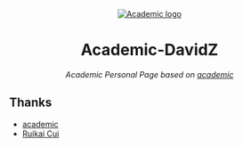 <div align="center">
  <a href="https://sourcethemes.com/academic/" target="_blank" rel="noopener">
    <img src="https://sourcethemes.com/academic/img/logo_200px.png" alt="Academic logo">
  </a>

  # Academic-DavidZ

  _Academic Personal Page based on [academic](https://sourcethemes.com/academic/)_

</div>

## Thanks

- [academic](https://sourcethemes.com/academic/)
- [Ruikai Cui](https://ruikai.cc/)
